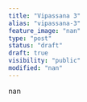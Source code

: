 ```yaml
---
title: "Vipassana 3"
alias: "vipassana-3"
feature_image: "nan"
type: "post"
status: "draft"
draft: true
visibility: "public"
modified: "nan"
---
```


nan

